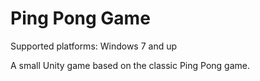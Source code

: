 # Ping Pong Game
Supported platforms: Windows 7 and up

A small Unity game based on the classic Ping Pong game.

